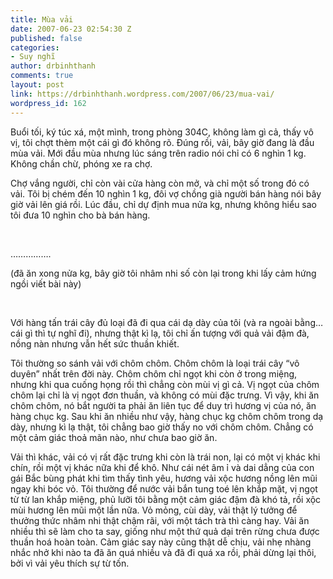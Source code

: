 ```yaml
---
title: Mùa vải
date: 2007-06-23 02:54:30 Z
published: false
categories:
- Suy nghĩ
author: drbinhthanh
comments: true
layout: post
link: https://drbinhthanh.wordpress.com/2007/06/23/mua-vai/
wordpress_id: 162
---
```


Buổi tối, ký túc xá, một mình, trong phòng 304C, không làm gì cả, thấy vô vị, tôi chợt thèm một cái gì đó không rõ. Đúng rồi, vải, bây giờ đang là đầu mùa vải. Mới đầu mùa nhưng lúc sáng trên radio nói chỉ có 6 nghìn 1 kg. Không chần chừ, phóng xe ra chợ.  


Chợ vắng người, chỉ còn vài cửa hàng còn mở, và chỉ một số trong đó có vải. Tôi bị chém đến 10 nghìn 1 kg, đôi vợ chồng già người bán hàng nói bây giờ vải lên giá rồi. Lúc đầu, chỉ dự định mua nửa kg, nhưng không hiểu sao tôi đưa 10 nghìn cho bà bán hàng.



 


…………….




(đã ăn xong nửa kg, bây giờ tôi nhâm nhi số còn lại trong khi lấy cảm hứng ngồi viết bài này)



 


Với hàng tấn trái cây đủ loại đã đi qua cái dạ dày của tôi (và ra ngoài bằng…cái gì thì tự nghĩ đi), nhưng thật kì lạ, tôi chỉ ấn tượng với quả vải đậm đà, nồng nàn nhưng vẫn hết sức thuần khiết.




Tôi thường so sánh vải với chôm chôm. Chôm chôm là loại trái cây “vô duyên” nhất trên đời này. Chôm chôm chỉ ngọt khi còn ở trong miệng, nhưng khi qua cuống họng rồi thì chẳng còn mùi vị gì cả. Vị ngọt của chôm chôm lại chỉ là vị ngọt đơn thuần, và không có mùi đặc trưng. Vì vậy, khi ăn chôm chôm, nó bắt người ta phải ăn liên tục để duy trì hương vị của nó, ăn hàng chục kg. Sau khi ăn nhiều như vậy, hàng chục kg chôm chôm trong dạ dày, nhưng kì lạ thật, tôi chẳng bao giờ thấy no với chôm chôm. Chẳng có một cảm giác thoả mãn nào, như chưa bao giờ ăn.




Vải thì khác, vải có vị rất đặc trưng khi còn là trái non, lại có một vị khác khi chín, rồi một vị khác nữa khi để khô. Như cái nét âm ỉ và dai dẳng của con gái Bắc bùng phát khi tìm thấy tình yêu, hương vải xộc hương nồng lên mũi ngay khi bóc vỏ. Tôi thường để nước vải bắn tung toé lên khắp mặt, vị ngọt từ từ lan khắp miệng, phủ lưỡi tôi bằng một cảm giác đậm đà khó tả, rồi xộc mùi hương lên mũi một lần nữa. Vỏ mỏng, cùi dày, vải thật lý tưởng để thưởng thức nhâm nhi thật chậm rãi, với một tách trà thì càng hay. Vải ăn nhiều thì sẽ làm cho ta say, giống như một thứ quả dại trên rừng chưa được thuần hoá hoàn toàn. Cảm giác say này cũng thật dễ chịu, vải nhẹ nhàng nhắc nhở khi nào ta đã ăn quá nhiều và đã đi quá xa rồi, phải dừng lại thôi, bởi vì vải yêu thích sự từ tốn.
